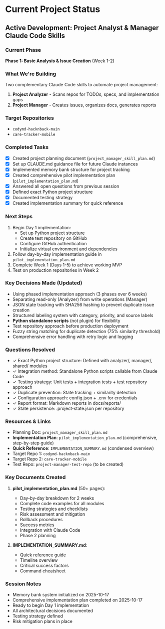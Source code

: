 # Current Project Status

## Active Development: Project Analyst & Manager Claude Code Skills

### Current Phase
**Phase 1: Basic Analysis & Issue Creation** (Week 1-2)

### What We're Building
Two complementary Claude Code skills to automate project management:
1. **Project Analyzer** - Scans repos for TODOs, specs, and implementation gaps
2. **Project Manager** - Creates issues, organizes docs, generates reports

### Target Repositories
- `codymd-hacknback-main`
- `care-tracker-mobile`

### Completed Tasks
- [x] Created project planning document (`project_manager_skill_plan.md`)
- [x] Set up CLAUDE.md guidance file for future Claude instances
- [x] Implemented memory bank structure for project tracking
- [x] Created comprehensive pilot implementation plan (`pilot_implementation_plan.md`)
- [x] Answered all open questions from previous session
- [x] Defined exact Python project structure
- [x] Documented testing strategy
- [x] Created implementation summary for quick reference

### Next Steps
1. Begin Day 1 implementation:
   - Set up Python project structure
   - Create test repository on GitHub
   - Configure GitHub authentication
   - Initialize virtual environment and dependencies
2. Follow day-by-day implementation guide in `pilot_implementation_plan.md`
3. Complete Week 1 (Days 1-5) to achieve working MVP
4. Test on production repositories in Week 2

### Key Decisions Made (Updated)
- Using phased implementation approach (3 phases over 6 weeks)
- Separating read-only (Analyzer) from write operations (Manager)
- JSON state tracking with SHA256 hashing to prevent duplicate issue creation
- Structured labeling system with category, priority, and source labels
- **Python standalone scripts** (not plugin) for flexibility
- Test repository approach before production deployment
- Fuzzy string matching for duplicate detection (75% similarity threshold)
- Comprehensive error handling with retry logic and logging

### Questions Resolved
- ✓ Exact Python project structure: Defined with analyzer/, manager/, shared/ modules
- ✓ Integration method: Standalone Python scripts callable from Claude Code
- ✓ Testing strategy: Unit tests + integration tests + test repository approach
- ✓ Duplicate prevention: State tracking + similarity detection
- ✓ Configuration approach: config.json + .env for credentials
- ✓ Report format: Markdown reports in docs/reports/
- ✓ State persistence: .project-state.json per repository

### Resources & Links
- Planning Doc: `project_manager_skill_plan.md`
- **Implementation Plan**: `pilot_implementation_plan.md` (comprehensive, step-by-step guide)
- **Quick Reference**: `IMPLEMENTATION_SUMMARY.md` (condensed overview)
- Target Repo 1: `codymd-hacknback-main`
- Target Repo 2: `care-tracker-mobile`
- Test Repo: `project-manager-test-repo` (to be created)

### Key Documents Created
1. **pilot_implementation_plan.md** (50+ pages):
   - Day-by-day breakdown for 2 weeks
   - Complete code examples for all modules
   - Testing strategies and checklists
   - Risk assessment and mitigation
   - Rollback procedures
   - Success metrics
   - Integration with Claude Code
   - Phase 2 planning

2. **IMPLEMENTATION_SUMMARY.md**:
   - Quick reference guide
   - Timeline overview
   - Critical success factors
   - Command cheatsheet

### Session Notes
- Memory bank system initialized on 2025-10-17
- Comprehensive implementation plan completed on 2025-10-17
- Ready to begin Day 1 implementation
- All architectural decisions documented
- Testing strategy defined
- Risk mitigation plans in place